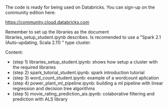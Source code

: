 The code is ready for being used on Databricks. You can sign-up on the community edition here:

https://community.cloud.databricks.com

Remember to set up the libraries as the document libraries_setup_student.ipynb describes. Is recomended to use a "Spark 2.1 (Auto-updating, Scala 2.11)
" type cluster.

Content:
* (step 1) libraries_setup_student.ipynb: shows how setup a cluster with the required libraries
* (step 2) spark_tutorial_student.ipynb: spark introduction tutorial
* (step 3) word_count_student.ipynb: example of a wordcount aplication
* (step 4) power_plant_ml_pipeline.ipynb: building a ml pipeline with linear regression and decision tree algorithms
* (step 5) movie_rating_prediction_ais.ipynb: colaborative filtering and prediction with ALS library
